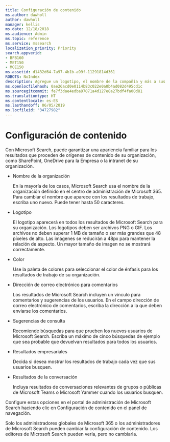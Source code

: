 ```yaml
---
title: Configuración de contenido
ms.author: dawholl
author: dawholl
manager: kellis
ms.date: 12/18/2018
ms.audience: Admin
ms.topic: reference
ms.service: mssearch
localization_priority: Priority
search.appverid:
- BFB160
- MET150
- MOE150
ms.assetid: d1432d64-7a97-4b1b-a99f-11291814d361
ROBOTS: NoIndex
description: Agregue un logotipo, el nombre de la compañía y más a sus resultados de trabajo de Microsoft Search
ms.openlocfilehash: 0ae26acd0e0114b83c022e0a0b4ad082d495cd1c
ms.sourcegitcommit: fe7f3dae4edba97071a4d127e8a27bdf4fa00d81
ms.translationtype: HT
ms.contentlocale: es-ES
ms.lasthandoff: 06/05/2019
ms.locfileid: "34727982"
---
```

# <a name="content-settings"></a>Configuración de contenido

 
Con Microsoft Search, puede garantizar una apariencia familiar para los resultados que proceden de orígenes de contenido de su organización, como SharePoint, OneDrive para la Empresa o la intranet de su organización. 
  
- Nombre de la organización
    
    En la mayoría de los casos, Microsoft Search usa el nombre de la organización definido en el centro de administración de Microsoft 365. Para cambiar el nombre que aparece con los resultados de trabajo, escriba uno nuevo. Puede tener hasta 50 caracteres.
    
- Logotipo
    
    El logotipo aparecerá en todos los resultados de Microsoft Search para su organización. Los logotipos deben ser archivos PNG o GIF. Los archivos no deben superar 1 MB de tamaño o ser más grandes que 48 píxeles de alto. Las imágenes se reducirán a 48px para mantener la relación de aspecto. Un mayor tamaño de imagen no se mostrará correctamente.
    
- Color
    
    Use la paleta de colores para seleccionar el color de énfasis para los resultados de trabajo de su organización.
    
- Dirección de correo electrónico para comentarios
    
    Los resultados de Microsoft Search incluyen un vínculo para comentarios y sugerencias de los usuarios. En el campo dirección de correo electrónico de comentarios, escriba la dirección a la que deben enviarse los comentarios.
    
- Sugerencias de consulta
    
    Recomiende búsquedas para que prueben los nuevos usuarios de Microsoft Search. Escriba un máximo de cinco búsquedas de ejemplo que sea probable que devuelvan resultados para todos los usuarios.
    
- Resultados empresariales
    
    Decida si desea mostrar los resultados de trabajo cada vez que sus usuarios busquen.
    
- Resultados de la conversación
    
    Incluya resultados de conversaciones relevantes de grupos o públicas de Microsoft Teams o Microsoft Yammer cuando los usuarios busquen.
    
Configure estas opciones en el portal de administración de Microsoft Search haciendo clic en Configuración de contenido en el panel de navegación.
  
Solo los administradores globales de Microsoft 365 o los administradores de Microsoft Search pueden cambiar la configuración de contenido. Los editores de Microsoft Search pueden verla, pero no cambiarla.


